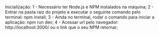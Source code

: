 Inicialização:
    1 - Necessário ter Node.js e NPM instalados na máquina;
    2 - Entrar na pasta raiz do projeto e executar o seguinte comando pelo terminal: npm install;
    3 - Ainda no terminal, rodar o comando para iniciar a aplicação: npm run dev;
    4 - Acessar url pelo navegador: http://localhost:3000/ ou o link que o seu NPM retornar;